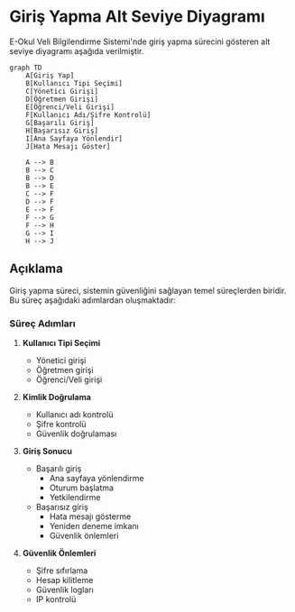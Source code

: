 # Giriş Yapma Alt Seviye Diyagramı

E-Okul Veli Bilgilendirme Sistemi'nde giriş yapma sürecini gösteren alt seviye diyagramı aşağıda verilmiştir.

```mermaid
graph TD
    A[Giriş Yap]
    B[Kullanıcı Tipi Seçimi]
    C[Yönetici Girişi]
    D[Öğretmen Girişi]
    E[Öğrenci/Veli Girişi]
    F[Kullanıcı Adı/Şifre Kontrolü]
    G[Başarılı Giriş]
    H[Başarısız Giriş]
    I[Ana Sayfaya Yönlendir]
    J[Hata Mesajı Göster]
    
    A --> B
    B --> C
    B --> D
    B --> E
    C --> F
    D --> F
    E --> F
    F --> G
    F --> H
    G --> I
    H --> J
```

## Açıklama

Giriş yapma süreci, sistemin güvenliğini sağlayan temel süreçlerden biridir. Bu süreç aşağıdaki adımlardan oluşmaktadır:

### Süreç Adımları

1. **Kullanıcı Tipi Seçimi**
   - Yönetici girişi
   - Öğretmen girişi
   - Öğrenci/Veli girişi

2. **Kimlik Doğrulama**
   - Kullanıcı adı kontrolü
   - Şifre kontrolü
   - Güvenlik doğrulaması

3. **Giriş Sonucu**
   - Başarılı giriş
     - Ana sayfaya yönlendirme
     - Oturum başlatma
     - Yetkilendirme
   - Başarısız giriş
     - Hata mesajı gösterme
     - Yeniden deneme imkanı
     - Güvenlik önlemleri

4. **Güvenlik Önlemleri**
   - Şifre sıfırlama
   - Hesap kilitleme
   - Güvenlik logları
   - IP kontrolü 